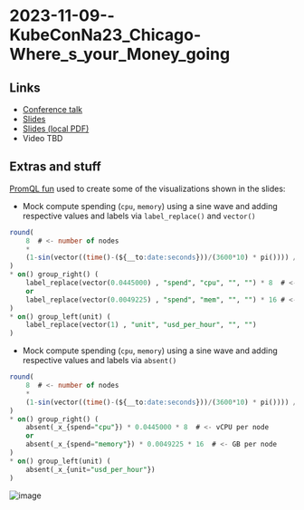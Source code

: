 # 2023-11-09--KubeConNa23_Chicago-Where_s_your_Money_going

<!--
Recording:
https://www.accelevents.com/e/kubecon-cloudnativecon-north-america-2023/portal/schedule/311573
-->

## Links

* [Conference talk](https://kccncna2023.sched.com/event/1R2vE)
* [Slides](https://static.sched.com/hosted_files/kccncna2023/91/Where%27s%20your%20money%20going%20KubeconNA23-1.pdf)
* [Slides (local PDF)](./2023-11-09--KubeConNa23_Chicago-Where_s_your_Money_going.pdf)
* Video TBD

## Extras and stuff

[PromQL fun](https://gist.github.com/jjo/080ae9f49175279f52d744325b0eb482)
used to create some of the visualizations shown in the slides:

* Mock compute spending (`cpu`, `memory`) using a sine wave and adding
  respective values and labels via `label_replace()` and `vector()`

```sql
round(
    8  # <- number of nodes
    *
    (1-sin(vector((time()-(${__to:date:seconds}))/(3600*10) * pi()))) / 2
)
* on() group_right() (
    label_replace(vector(0.0445000) , "spend", "cpu", "", "") * 8  # <- vCPU per node
    or
    label_replace(vector(0.0049225) , "spend", "mem", "", "") * 16 # <- GB per node
)
* on() group_left(unit) (
    label_replace(vector(1) , "unit", "usd_per_hour", "", "")
)
```

* Mock compute spending (`cpu`, `memory`) using a sine wave and adding
  respective values and labels via `absent()`

```sql
round(
    8  # <- number of nodes
    *
    (1-sin(vector((time()-(${__to:date:seconds}))/(3600*10) * pi()))) / 2
)
* on() group_right() (
    absent(_x_{spend="cpu"}) * 0.0445000 * 8  # <- vCPU per node
    or
    absent(_x_{spend="memory"}) * 0.0049225 * 16  # <- GB per node
)
* on() group_left(unit) (
    absent(_x_{unit="usd_per_hour"})
)
```

![image](https://user-images.githubusercontent.com/88727/285245989-3d543008-2ef7-4580-acaa-b2389e7bc1d6.png)
